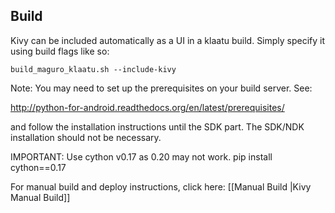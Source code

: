 Build
-----

Kivy can be included automatically as a UI in a klaatu build. Simply
specify it using build flags like so:

    build_maguro_klaatu.sh --include-kivy

Note: You may need to set up the prerequisites on your build server.
See:

http://python-for-android.readthedocs.org/en/latest/prerequisites/

and follow the installation instructions until the SDK part. The SDK/NDK
installation should not be necessary.

IMPORTANT: Use cython v0.17 as 0.20 may not work. pip install
cython==0.17

For manual build and deploy instructions, click here: [[Manual Build
|Kivy Manual Build]]
